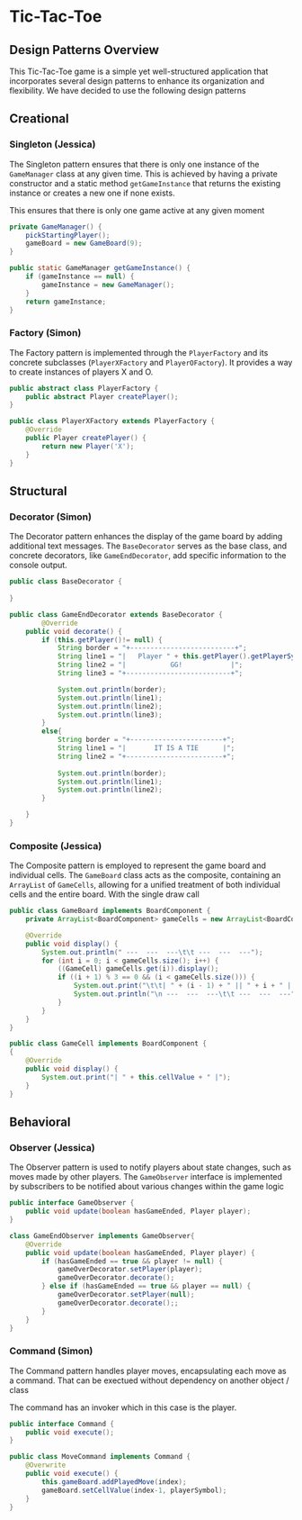 # Tic-Tac-Toe 

## Design Patterns Overview
This Tic-Tac-Toe game is a simple yet well-structured application that incorporates several design patterns to enhance its organization and flexibility. We have decided to use the following design patterns

## Creational


### Singleton (Jessica)

The Singleton pattern ensures that there is only one instance of the `GameManager` class at any given time. This is achieved by having a private constructor and a static method `getGameInstance` that returns the existing instance or creates a new one if none exists.

This ensures that there is only one game active at any given moment

```java
private GameManager() {
    pickStartingPlayer();
    gameBoard = new GameBoard(9);
}

public static GameManager getGameInstance() {
    if (gameInstance == null) {
        gameInstance = new GameManager();
    }
    return gameInstance;
}
```

### Factory (Simon)

The Factory pattern is implemented through the `PlayerFactory` and its concrete subclasses (`PlayerXFactory` and `PlayerOFactory`). It provides a way to create instances of players X and O.

```java
public abstract class PlayerFactory {
    public abstract Player createPlayer();
}

public class PlayerXFactory extends PlayerFactory {
    @Override
    public Player createPlayer() {
        return new Player('X');
    }
}
```

## Structural

### Decorator (Simon)

The Decorator pattern enhances the display of the game board by adding additional text messages. The `BaseDecorator` serves as the base class, and concrete decorators, like `GameEndDecorator`, add specific information to the console output.

```java
public class BaseDecorator {
    
}

public class GameEndDecorator extends BaseDecorator {
        @Override
    public void decorate() {
        if (this.getPlayer()!= null) {
            String border = "+--------------------------+";
            String line1 = "|   Player " + this.getPlayer().getPlayerSymbol() + " has WON!!!    |";
            String line2 = "|           GG!            |";
            String line3 = "+--------------------------+";

            System.out.println(border);
            System.out.println(line1);
            System.out.println(line2);
            System.out.println(line3);
        }
        else{
            String border = "+-----------------------+";
            String line1 = "|       IT IS A TIE      |";
            String line2 = "+------------------------+";
            
            System.out.println(border);
            System.out.println(line1);
            System.out.println(line2);
        }

    }
}
```

### Composite (Jessica)

The Composite pattern is employed to represent the game board and individual cells. The `GameBoard` class acts as the composite, containing an `ArrayList` of `GameCells`, allowing for a unified treatment of both individual cells and the entire board. With the single draw call

```java
public class GameBoard implements BoardComponent {
    private ArrayList<BoardComponent> gameCells = new ArrayList<BoardComponent>();

    @Override
    public void display() {
        System.out.println(" ---  ---  ---\t\t ---  ---  ---");
        for (int i = 0; i < gameCells.size(); i++) {
            ((GameCell) gameCells.get(i)).display();
            if ((i + 1) % 3 == 0 && (i < gameCells.size())) {
                System.out.print("\t\t| " + (i - 1) + " || " + i + " || " + (i + 1) + " |");
                System.out.println("\n ---  ---  ---\t\t ---  ---  ---");
            }
        }
    }
}

public class GameCell implements BoardComponent {
{
    @Override
    public void display() {
        System.out.print("| " + this.cellValue + " |");
    } 
}
```

## Behavioral

### Observer (Jessica)

The Observer pattern is used to notify players about state changes, such as moves made by other players. The `GameObserver` interface is implemented by subscribers to be notified about various changes within the game logic 

```java
public interface GameObserver {
    public void update(boolean hasGameEnded, Player player);
}

class GameEndObserver implements GameObserver{
    @Override
    public void update(boolean hasGameEnded, Player player) {
        if (hasGameEnded == true && player != null) {
            gameOverDecorator.setPlayer(player);
            gameOverDecorator.decorate();
        } else if (hasGameEnded == true && player == null) {
            gameOverDecorator.setPlayer(null);
            gameOverDecorator.decorate();;
        }
    }
}
```

### Command (Simon)

The Command pattern handles player moves, encapsulating each move as a command. That can be exectued without dependency on another object / class 

The command has an invoker which in this case is the player.

```java
public interface Command {
    public void execute();
}

public class MoveCommand implements Command {
    @Overwrite
    public void execute() {
        this.gameBoard.addPlayedMove(index);
        gameBoard.setCellValue(index-1, playerSymbol);  
    }
}
```

